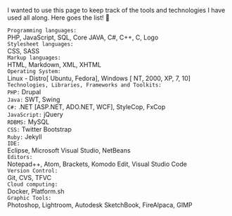 
I wanted to use this page to keep track of the tools and technologies I have used all along. Here goes the list! :loudspeaker:

`Programming languages:` <br/>
  PHP, JavaScript, SQL, Core JAVA, C#, C++, C, Logo <br/>
 `Stylesheet languages:` <br/>
 CSS, SASS <br/>
 `Markup languages:` <br/>
 HTML, Markdown, XML, XHTML <br/>
`Operating System:`<br/> 
  Linux - Distro[ Ubuntu, Fedora], Windows [ NT, 2000, XP, 7, 10] <br/>
`Technologies, Libraries, Frameworks and Toolkits:` <br/>
`PHP:` Drupal <br/>
`Java:` SWT, Swing <br/>
`C#:` .NET [ASP.NET, ADO.NET, WCF], StyleCop, FxCop <br/>
`JavaScript:` jQuery <br/>
`RDBMS:` MySQL <br/>
`CSS:` Twitter Bootstrap <br/>
`Ruby:` Jekyll <br/>
`IDE:`<br/>
  Eclipse, Microsoft Visual Studio, NetBeans <br/>
`Editors:` <br/>
  Notepad++, Atom, Brackets, Komodo Edit, Visual Studio Code <br/>
 `Version Control:` <br/>
 Git, CVS, TFVC <br/>
 `Cloud computing:` <br/>
 Docker, Platform.sh <br/>
 `Graphic Tools:` <br/>
 Photoshop, Lightroom, Autodesk SketchBook, FireAlpaca, GIMP <br/>
 
 

